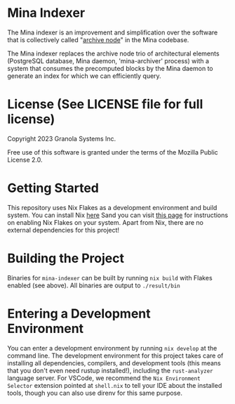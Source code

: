 # Mina Indexer

The Mina indexer is an improvement and simplification over the
software that is collectively called "[archive
node](https://github.com/MinaProtocol/mina/tree/develop/src/app/archive)"
in the Mina codebase.

The Mina indexer replaces the archive node trio of architectural
elements (PostgreSQL database, Mina daemon, 'mina-archiver' process)
with a system that consumes the precomputed blocks by the Mina daemon
to generate an index for which we can efficiently query.

# License (See LICENSE file for full license)

Copyright 2023 Granola Systems Inc.

Free use of this software is granted under the terms of the Mozilla
Public License 2.0.

# Getting Started

This repository uses Nix Flakes as a development environment and build system. You can install Nix [here](https://nixos.org/download.html) Sand you can visit [this page](https://nixos.wiki/wiki/Flakes) for instructions on enabling Nix Flakes on your system. Apart from Nix, there are no external dependencies for this project!

# Building the Project

Binaries for `mina-indexer` can be built by running `nix build` with Flakes enabled (see above). All binaries are output to `./result/bin`

# Entering a Development Environment

You can enter a development environment by running `nix develop` at the command line. The development environment for this project takes care of installing all dependencies, compilers, and development tools (this means that you don't even need rustup installed!), including the `rust-analyzer` language server. For VSCode, we recommend the `Nix Environment Selector` extension pointed at `shell.nix` to tell your IDE about the installed tools, though you can also use direnv for this same purpose.